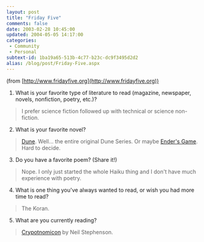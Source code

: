 ```yaml
---
layout: post
title: "Friday Five"
comments: false
date: 2003-02-28 10:45:00
updated: 2004-05-05 14:17:00
categories:
 - Community
 - Personal
subtext-id: 1ba19a65-513b-4c77-b23c-dc9f3495d2d2
alias: /blog/post/Friday-Five.aspx
---
```



(from [http://www.fridayfive.org](http://www.fridayfive.org))

1. What is your favorite type of literature to read (magazine, newspaper, novels, nonfiction, poetry, etc.)?

> I prefer science fiction followed up with technical or science non-fiction.

2. What is your favorite novel?

> [Dune](http://www.amazon.com/exec/obidos/ASIN/044100590X/peterprovosto-20). Well... the entire original Dune Series. Or maybe [Ender's Game](http://www.amazon.com/exec/obidos/ASIN/0312932081/peterprovosto-20). Hard to decide.

3. Do you have a favorite poem? (Share it!)

> Nope. I only just started the whole Haiku thing and I don't have much experience with poetry.

4. What is one thing you've always wanted to read, or wish you had more time to read?

> The Koran.

5. What are you currently reading?

> [Crypotnomicon](http://www.amazon.com/exec/obidos/ASIN/0380973464/peterprovosto-20) by Neil Stephenson.  
  

